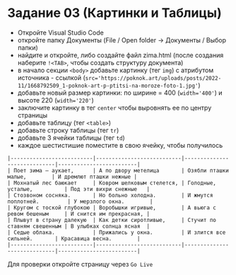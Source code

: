 # Задание 03 (Картинки и Таблицы)

- Откройте Visual Studio Code
- откройте папку Документы (File / Open folder -> Документы / Выбор папки)
- найдите и откройте, либо создайте файл zima.html (после создания наберите `!<TAB>`, чтобы создать структуру документа)
- в начало секции `<body>` добавьте картинку (тег `img`) с атрибутом источника - ссылкой (`src='https://poknok.art/uploads/posts/2022-11/1668792509_1-poknok-art-p-ptitsi-na-moroze-foto-1.jpg'`)
- добавьте новый размер картинки: по ширине = 400 (`width='400'`) и высоте 220 (`width='220'`)
- заключите картинку в тег `center` чтобы выровнять ее по центру страницы
- добавьте таблицу (тег `<table>`)
- добавьте строку таблицы (тег `tr`)
- добавьте 3 ячейки таблицы (тег `td`)
- каждое шестистишие поместите в свою ячейку, чтобы получилось 
```
|--------------------------|---------------------------|-----------------------------|-------------------------|
| Поет зима — аукает,      | А по двору метелица       | Озябли пташки малые,        | И дремлют пташки нежные |
| Мохнатый лес баюкает     | Ковром шелковым стелется, | Голодные, усталые,          | Под эти вихри снежные   |
| Стозвоном сосняка.       | Но больно холодна.        | И жмутся поплотней.         | У мерзлого окна.        |
| Кругом с тоской глубокою | Воробышки игривые,        | А вьюга с ревом бешеным     | И снится им прекрасная, |
| Плывут в страну далекую  | Как детки сиротливые,     | Стучит по ставням свешенным | В улыбках солнца ясная  |
| Седые облака.            | Прижались у окна.         | И злится все сильней.       | Красавица весна.        |
|--------------------------|---------------------------|-----------------------------|-------------------------|
```
Для проверки откройте страницу через `Go Live`
